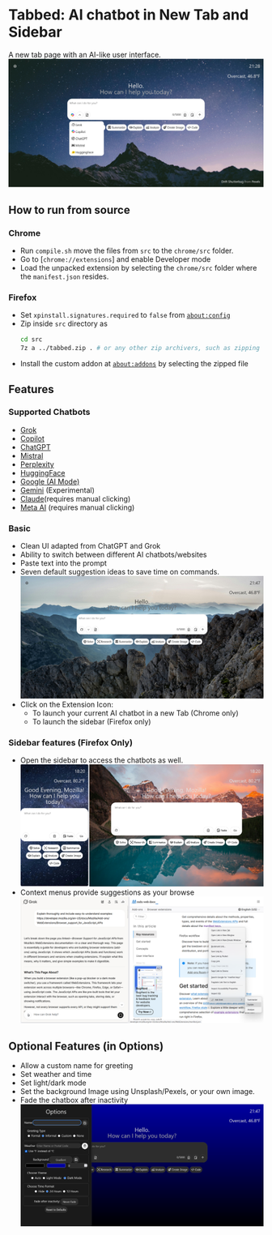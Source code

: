 # Tabbed: AI chatbot in New Tab and Sidebar

A new tab page with an AI-like user interface.
![Sample 1](./samples/Sample_1.png)
## How to run from source
### Chrome
- Run `compile.sh` move the files from `src` to the `chrome/src` folder.
- Go to [`chrome://extensions`] and enable Developer mode
- Load the unpacked extension by selecting the `chrome/src` folder where the `manifest.json` resides.
### Firefox
- Set `xpinstall.signatures.required` to `false` from [`about:config`](about:config)
- Zip inside `src` directory as
  ```sh
  cd src
  7z a ../tabbed.zip . # or any other zip archivers, such as zipping from File Explorer
  ```
- Install the custom addon at [`about:addons`](about:addons) by selecting the zipped file
## Features
### Supported Chatbots
- [Grok](https://grok.com)
- [Copilot](https://copilot.microsoft.com)
- [ChatGPT](https:///chatgpt.com)
- [Mistral](https://mistral.ai)
- [Perplexity](https://perplexity.ai)
- [HuggingFace](https://huggingface.co/chat/)
- [Google (AI Mode)](https://google.com)
- [Gemini](https://gemini.google.com/app) (Experimental) 
- [Claude](https://claude.ai/new)(requires manual clicking)
- [Meta AI](https://meta.ai) (requires manual clicking)
### Basic
- Clean UI adapted from ChatGPT and Grok
- Ability to switch between different AI chatbots/websites
- Paste text into the prompt
- Seven default suggestion ideas to save time on commands.
  ![Sample 3](./samples/Sample_3.png)
- Click on the Extension Icon:
  - To launch your current AI chatbot in a new Tab (Chrome only)
  - To launch the sidebar (Firefox only)

### Sidebar features (Firefox Only)

- Open the sidebar to access the chatbots as well.
  ![Sample 4](./samples/Sample_4.png)
- Context menus provide suggestions as your browse
  ![Sample 5](./samples/Sample_5.png)

## Optional Features (in Options)

- Allow a custom name for greeting
- Set weather and time
- Set light/dark mode
- Set the background Image using Unsplash/Pexels, or your own image.
- Fade the chatbox after inactivity
  ![Sample 1](./samples/Sample_2.png)
